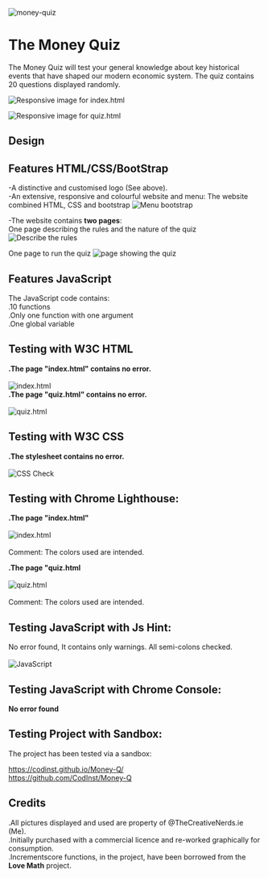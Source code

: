 
![money-quiz](https://github.com/user-attachments/assets/05e17631-df46-4101-b1e5-63fe83e964fe)

# The Money Quiz

The Money Quiz will test your general knowledge about key historical events that have shaped our modern economic system.
The quiz contains 20 questions displayed randomly.

![Responsive image for index.html](https://github.com/user-attachments/assets/ceae7110-ca24-4830-8b01-daaba7eaf255)

![Responsive image for quiz.html](https://github.com/user-attachments/assets/376c51f1-79e2-4b43-b1b9-c26d9ee3dead)

## Design



## Features HTML/CSS/BootStrap

-A distinctive and customised logo (See above).<br>
-An extensive, responsive and colourful website and menu: The website combined HTML, CSS and bootstrap
![Menu bootstrap](https://github.com/user-attachments/assets/4c9701b7-154a-42ab-b84c-4c954aa5cf39)

-The website contains <strong>two pages</strong>:<br>
One page describing the rules and the nature of the quiz
![Describe the rules](https://github.com/user-attachments/assets/44c04d94-567a-41a5-bd41-9c62226901d1)

One page to run the quiz
![page showing the quiz](https://github.com/user-attachments/assets/f31e3926-3cf5-4d21-9226-37e1c995942b)

## Features JavaScript

The JavaScript code contains:<br>
.10 functions<br>
.Only one function with one argument<br>
.One global variable<br>

## Testing with W3C HTML

<strong>.The page "index.html" contains no error.</strong><br><br>
![index.html](https://github.com/user-attachments/assets/0f131ba6-51d4-4273-8f6a-5f88c36db867)
<br>
<strong>.The page "quiz.html" contains no error.</strong><br><br>
![quiz.html](https://github.com/user-attachments/assets/8251afb8-0900-4224-92e5-70b953a16a00)

## Testing with W3C CSS

<strong>.The stylesheet contains no error.</strong><br><br>
![CSS Check](https://github.com/user-attachments/assets/e0d2c4f7-769e-42a8-aeb5-1140cc9ed7ea)

## Testing with Chrome Lighthouse:

<strong>.The page "index.html"</strong><br><br>
![index.html](https://github.com/user-attachments/assets/f42e5f00-7c12-4dc6-bbc9-87914bee7f6c)<br><br>
Comment: The colors used are intended.

<strong>.The page "quiz.html</strong><br><br>
![quiz.html](https://github.com/user-attachments/assets/073666a8-ba64-4339-9e61-f59dd829b65a)<br><br>
Comment: The colors used are intended.

## Testing JavaScript with Js Hint:

No error found, It contains only warnings.
All semi-colons checked.<br><br>
![JavaScript](https://github.com/user-attachments/assets/e555dd78-75c6-4ccc-ba07-96ccd754eaf2)

## Testing JavaScript with Chrome Console:

<strong>No error found</strong>

## Testing Project with Sandbox:
The project has been tested via a sandbox:

https://codinst.github.io/Money-Q/<br>
https://github.com/CodInst/Money-Q

## Credits

.All pictures displayed and used are property of @TheCreativeNerds.ie (Me).<br>
.Initially purchased with a commercial licence and re-worked graphically for consumption.<br>
.Incrementscore functions, in the project, have been borrowed from the <strong>Love Math</strong> project.<br>
